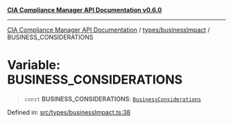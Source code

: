 [**CIA Compliance Manager API Documentation v0.6.0**](../../../README.md)

***

[CIA Compliance Manager API Documentation](../../../modules.md) / [types/businessImpact](../README.md) / BUSINESS\_CONSIDERATIONS

# Variable: BUSINESS\_CONSIDERATIONS

> `const` **BUSINESS\_CONSIDERATIONS**: [`BusinessConsiderations`](../interfaces/BusinessConsiderations.md)

Defined in: [src/types/businessImpact.ts:38](https://github.com/Hack23/cia-compliance-manager/blob/32fe683007dd7fe1aa6b244d2353e60fab4f51de/src/types/businessImpact.ts#L38)
